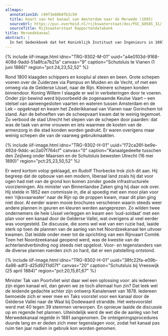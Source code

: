 ```yaml
---
allmaps:
  annotationId: c99f3e80b0fb3c59
  title: Kaart van het kanaal van Amsterdam naar de Merwede (1895)
  sourceUrl: https://puc.overheid.nl/rijkswaterstaat/doc/PUC_60585_31/
  sourceTitle: Rijkswaterstaat Rapportendatabank
title: Merwedekanaal
abstract: |
  In het Gedenkboek dat het Koninklijk Instituut van Ingenieurs in 1897 uitbracht ter gelegenheid van het 50-jarig bestaan, werd gememoreerd dat er in Nederland in die vijftig jaar tijd 23 kanalen waren aangelegd. Veruit het langste kanaal – en zeker ook een van de belangrijkste – was het Merwedekanaal. Doel van het kanaal was ‘het verschaffen van een betere scheepvaartgemeenschap’ van Amsterdam naar de Rijn. Het kanaal verbond het IJ met Gorcum en had een lengte van ruim 71 kilometer. Andere getallen: bodembreedte 20 meter, breedte op kanaalpeil 33,20 meterdiepte onder het kanaalpeil 3,1 m. Het bestond uit vier panden, die door schutsluizen werden gescheiden en over het kanaal lagen 34 bruggen. Het kwam na lange discussie tot stand tussen 1881 en 1893. Toen het gereed kwam werd het een ‘kikkersloot’ genoemd.
---
```


{% include iiif-image.html idno="TRG-9302-M-01" uuid="a4e0103d-9168-408d-9add-51a8fca7b21a" canvas="9" caption="Schutsluis te Vianen (1 juni 1886)" region="pct:24,23,52,52" %}

Rond 1800 klaagden schippers en kooplui al steen en been. Grote schepen voeren over de Zuiderzee via Pampus en Muiden en de Vecht, of met een omweg via de Gelderse IJssel, naar de Rijn. Kleinere schepen konden binnendoor. Koning Willem I slaagde er wel in verbeteringen door te voeren. Onder zijn bewind werd bijvoorbeeld de zogenaamde Keulse Vaart – een stelsel van aaneengesloten vaarten en wateren tussen Amsterdam en de Lek – opgeknapt en kwam het Zederikkanaal van Vianen naar Gorinchem tot stand. Aan de behoeften van de scheepvaart kwam dat te weinig tegemoet. Zo verbood de stad Utrecht het slepen van de schepen door paarden: dat was de taak van arme vrouwen en iets waarmee de kosten van de armenzorg in die stad konden worden gedrukt. Er waren overigens maar weinig schepen die van de vaarweg gebruikmaakten. 

{% include iiif-image.html idno="TRG-9302-H-01" uuid="f72ca26f-be9e-492d-9ddc-ac2a07f764cf" canvas="0" caption="Kanaalgedeelte tusschen den Zeijlweg onder Maarsen en de Schutsluis bewesten Utrecht (16 mei 1890)" region="pct:25,23,50,52" %}

Er werd kortom volop geklaagd, en Rudolf Thorbecke trok zich dit aan. Hij begreep dat de opbouw van een modern, liberaal land zoals hij dat voor ogen had niet van de grond kon komen zonder goede infrastructurele voorzieningen. Als minister van Binnenlandse Zaken ging hij daar ook over. Hij stelde in 1852 een commissie in, die al spoedig met een mooi plan voor een ‘rijksvaarwater’ naar de Rijn op de proppen kwam, maar dit plan ging niet door. Al eerder waren mooie brochures verschenen waarin steeds weer andere plannen in geuren en kleuren werden aangeprezen. Zo wilden twee ondernemers de hele IJssel verleggen en kwam een ‘oud-soldaat’ met een plan voor een kanaal door de Gelderse Vallei, wat overigens al veel eerder was voorgesteld. De discussie, die soms wel wat van een ruzie had, laaide sterk op toen de plannen van de aanleg van het Noordzeekanaal ten uitvoer kwamen. Dat leidde onder meer tot de oprichting van een Rijnvaart Comité. Toen het Noordzeekanaal geopend werd, was de kwestie van de achterlandverbinding nog steeds niet opgelost. Voor- en tegenstanders van de diverse plannen roerden zich zo hard, dat er een patstelling ontstond.

{% include iiif-image.html idno="TRG-9302-H-01" uuid="38fc22fa-e09b-4a98-adf3-d25d9211d07f" canvas="20" caption="Schutsluis bij Vreeswijk (25 april 1884)" region="pct:20,15,61,67" %}

Minister Tak van Poortvliet wist daar wel een oplossing voor: als iedereen zijn eigen kanaal wil, dan geven we ze toch allemaal hun zin? Dat leek wel de leidende gedachte achter zijn ontwerp Kanalenwet van 1878. Iedereen bemoeide zich er weer mee en Taks voorstel voor een kanaal door de Gelderse Vallei naar de Waal bij Dodewaard strandde. Het wetsvoorstel werd met 40 tegen 39 stemmen verworpen. En opnieuw laaide de discussie op en regende het plannen. Uiteindelijk werd de wet die de aanleg van het Merwedekanaal regelde in 1881 aangenomen. De onteigeningsprocedures duurde lang en er deden zich meer tegenslagen voor, zodat het kanaal pas ruim tien jaar nadien in gebruik kon worden genomen.